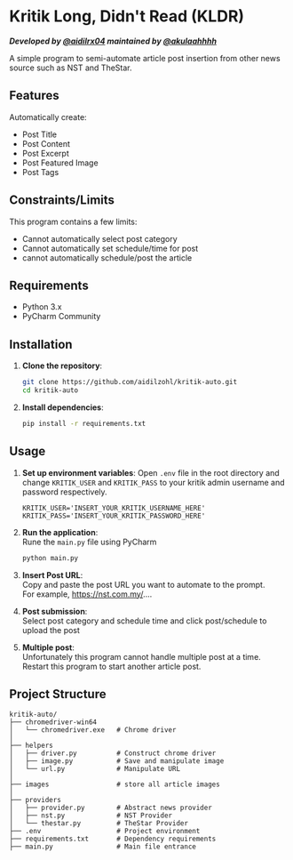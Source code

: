 # Kritik Long, Didn't Read (KLDR)

***Developed by [@aidilrx04](https://github.com/aidilrx04) maintained by [@akulaahhhh](https://github.com/akulaahhhh)***

A simple program to semi-automate article post insertion from other news source such as NST and TheStar.

## Features

Automatically create:
- Post Title
- Post Content
- Post Excerpt
- Post Featured Image
- Post Tags

## Constraints/Limits

This program contains a few limits:

- Cannot automatically select post category
- Cannot automatically set schedule/time for post
- cannot automatically schedule/post the article

## Requirements

- Python 3.x
- PyCharm Community

## Installation

1. **Clone the repository**:
    ```bash
    git clone https://github.com/aidilzohl/kritik-auto.git
    cd kritik-auto
    ```

3. **Install dependencies**:
    ```bash
    pip install -r requirements.txt
    ```

## Usage

1. **Set up environment variables**: Open `.env` file in the root directory and change `KRITIK_USER` and `KRITIK_PASS` to your kritik admin username and password respectively.
    ```text
    KRITIK_USER='INSERT_YOUR_KRITIK_USERNAME_HERE'
    KRITIK_PASS='INSERT_YOUR_KRITIK_PASSWORD_HERE'
    ```

2. **Run the application**:  
Rune the `main.py` file using PyCharm
    ```bash
    python main.py
    ```

3. **Insert Post URL**:  
Copy and paste the post URL you want to automate to the prompt.  
For example, https://nst.com.my/....
  
4. **Post submission**:  
Select post category and schedule time and click post/schedule to upload the post
  
5. **Multiple post**:  
Unfortunately this program cannot handle multiple post at a time.  
Restart this program to start another article post.


## Project Structure

```plaintext
kritik-auto/
├── chromedriver-win64  
│   └── chromedriver.exe   # Chrome driver
│
├── helpers  
│   ├── driver.py          # Construct chrome driver
│   ├── image.py           # Save and manipulate image
│   └── url.py             # Manipulate URL
│
├── images                 # store all article images
│
├── providers
│   ├── provider.py        # Abstract news provider
│   ├── nst.py             # NST Provider
│   └── thestar.py         # TheStar Provider
├── .env                   # Project environment
├── requirements.txt       # Dependency requirements
├── main.py                # Main file entrance
```
